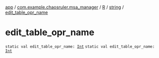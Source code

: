 [app](../../../index.md) / [com.example.chaosruler.msa_manager](../../index.md) / [R](../index.md) / [string](index.md) / [edit_table_opr_name](.)

# edit_table_opr_name

`static val edit_table_opr_name: `[`Int`](https://kotlinlang.org/api/latest/jvm/stdlib/kotlin/-int/index.html)
`static val edit_table_opr_name: `[`Int`](https://kotlinlang.org/api/latest/jvm/stdlib/kotlin/-int/index.html)